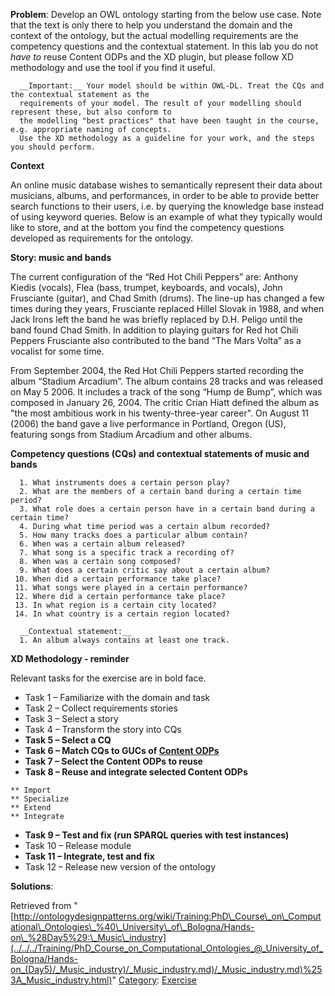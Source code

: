 __Problem__:
Develop an OWL ontology starting from the below use case. Note that the text is only there to help you understand the domain and the context of the ontology, but the actual modelling requirements are the competency questions and the contextual statement. In this lab you do not _have to_ reuse Content ODPs and the XD plugin, but please follow XD methodology and use the tool if you find it useful.




```
  __Important:__ Your model should be within OWL-DL. Treat the CQs and the contextual statement as the 
  requirements of your model. The result of your modelling should represent these, but also conform to 
  the modelling "best practices" that have been taught in the course, e.g. appropriate naming of concepts.
  Use the XD methodology as a guideline for your work, and the steps you should perform.

```

  

__Context__


An online music database wishes to semantically represent their data about musicians, albums, and performances, in order to be able to provide better search functions to their users, i.e. by querying the knowledge base instead of using keyword queries. Below is an example of what they typically would like to store, and at the bottom you find the competency questions developed as requirements for the ontology.


  

__Story: music and bands__


The current configuration of the “Red Hot Chili Peppers” are: Anthony Kiedis (vocals), Flea (bass, trumpet, keyboards, and vocals), John Frusciante (guitar), and Chad Smith (drums). The line-up has changed a few times during they years, Frusciante replaced Hillel Slovak in 1988, and when Jack Irons left the band he was briefly replaced by D.H. Peligo until the band found Chad Smith. In addition to playing guitars for Red hot Chili Peppers Frusciante also contributed to the band “The Mars Volta” as a vocalist for some time.


From September 2004, the Red Hot Chili Peppers started recording the album “Stadium Arcadium”. The album contains 28 tracks and was released on May 5 2006. It includes a track of the song “Hump de Bump”, which was composed in January 26, 2004. The critic Crian Hiatt defined the album as "the most ambitious work in his twenty-three-year career". On August 11 (2006) the band gave a live performance in Portland, Oregon (US), featuring songs from Stadium Arcadium and other albums.


  

__Competency questions (CQs) and contextual statements of music and bands__




```
  1. What instruments does a certain person play?
  2. What are the members of a certain band during a certain time period?
  3. What role does a certain person have in a certain band during a certain time?
  4. During what time period was a certain album recorded?
  5. How many tracks does a particular album contain?
  6. When was a certain album released?
  7. What song is a specific track a recording of?
  8. When was a certain song composed?
  9. What does a certain critic say about a certain album?
 10. When did a certain performance take place?
 11. What songs were played in a certain performance?
 12. Where did a certain performance take place?
 13. In what region is a certain city located?
 14. In what country is a certain region located?

```


```
  __Contextual statement:__
  1. An album always contains at least one track.

```

  

__XD Methodology - reminder__


Relevant tasks for the exercise are in bold face.



* Task 1 – Familiarize with the domain and task
* Task 2 – Collect requirements stories
* Task 3 – Select a story
* Task 4 – Transform the story into CQs
* __Task 5 – Select a CQ__
* __Task 6 – Match CQs to GUCs of [Content ODPs](../../../Submissions/ContentOPs "Submissions:ContentOPs")__
* __Task 7 – Select the Content ODPs to reuse__
* __Task 8 – Reuse and integrate selected Content ODPs__



```
** Import
** Specialize
** Extend
** Integrate

```

* __Task 9 – Test and fix (run SPARQL queries with test instances)__
* Task 10 – Release module
* __Task 11 – Integrate, test and fix__
* Task 12 – Release new version of the ontology



__Solutions__:





Retrieved from "[http://ontologydesignpatterns.org/wiki/Training:PhD\_Course\_on\_Computational\_Ontologies\_%40\_University\_of\_Bologna/Hands-on\_%28Day5%29:\_Music\_industry](../../../Training/PhD_Course_on_Computational_Ontologies_@_University_of_Bologna/Hands-on_(Day5)/_Music_industry)/_Music_industry.md)/_Music_industry.md)%253A_Music_industry.html)"
 [Category](http://ontologydesignpatterns.org/wiki/Special:Categories "Special:Categories"): [Exercise](../../../Category/Exercise "Category:Exercise")